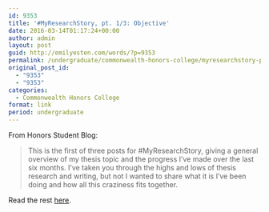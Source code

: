 ```yaml
---
id: 9353
title: '#MyResearchStory, pt. 1/3: Objective'
date: 2016-03-14T01:17:24+00:00
author: admin
layout: post
guid: http://emilyesten.com/words/?p=9353
permalink: /undergraduate/commonwealth-honors-college/myresearchstory-pt-13-objective/
original_post_id:
  - "9353"
  - "9353"
categories:
  - Commonwealth Honors College
format: link
period: undergraduate
---
```

From Honors Student Blog:

> This is the first of three posts for #MyResearchStory, giving a general overview of my thesis topic and the progress I&#8217;ve made over the last six months. I&#8217;ve taken you through the highs and lows of thesis research and writing, but not I wanted to share what it is I&#8217;ve been doing and how all this craziness fits together.

Read the rest [here](https://www.honors.umass.edu/blog/eesten/myresearchstory-pt-13-objective).
